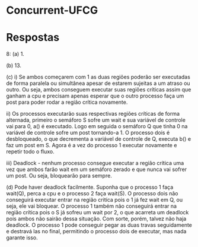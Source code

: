 # Concurrent-UFCG

# Respostas

8: 
(a) 1.

(b) 13.

(c) 
 i) Se ambos começarem com 1 as duas regiões poderão ser executadas de forma paralela ou simultânea apesar de estarem sujeitas a um atraso ou outro. Ou seja, ambos conseguem executar suas regiões críticas assim que ganham a cpu e precisam apenas esperar que o outro processo faça um post para poder rodar a região crítica novamente.

 ii) Os processos executarão suas respectivas regiões críticas de forma alternada, primeiro o semáforo S sofre um wait e sua variável de controle vai para 0, a() é executado. Logo em seguida o semáforo Q que tinha 0 na variável de controle sofre um post tornando-a 1. O processo dois é desbloqueado, o que decrementa a variável de controle de Q, executa b() e faz um post em S. Agora é a vez do processo 1 executar novamente e repetir todo o fluxo.

 iii) Deadlock - nenhum processo consegue executar a região crítica uma vez que ambos farão wait em um semáforo zerado e que nunca vai sofrer um post. Ou seja, bloquearão para sempre.
	
(d) 
 Pode haver deadlock facilmente. Suponha que o processo 1 faça wait(Q), perca a cpu e o processo 2 faça wait(S). O processo dois não conseguirá executar entrar na região critíca pois o 1 já fez wait em Q, ou seja, ele vai bloquear. O processo 1 também não conseguirá entrar na região crítica pois o S já sofreu um wait por 2, o que acarreta um deadlock pois ambos não sairão dessa situação.
 Com sorte, porém, talvez não haja deadlock. O processo 1 pode conseguir pegar as duas travas seguidamente e destravá las no final, permitindo o processo dois de executar, mas nada garante isso.
